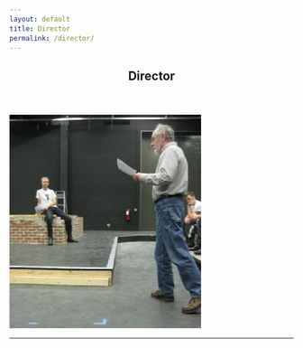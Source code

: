 ```yaml
---
layout: default
title: Director
permalink: /director/
---
```


   <section id="one">
        <div class="container">
        	<header class="major">
                <h2>Director</h2>
            </header>
            <img class="left" src="/images/director.jpg" style="max-width: 100%">
        </div>
    </section>

<hr>

